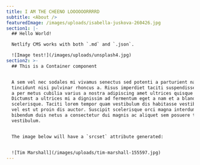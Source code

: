 ```yaml
---
title: I AM THE CHEENO LOOOOOORRRRD
subtitle: <About />
featuredImage: /images/uploads/isabella-juskova-260426.jpg
section1: |-
  ## Hello World!

  Netlify CMS works with both `.md` and `.json`.

  ![Image test!](/images/uploads/unsplash4.jpg)
section2: >-
  ## This is a Container component


  A sem vel nec sodales mi vivamus senectus sed potenti a parturient nascetur
  tincidunt nisi pulvinar rhoncus a. Risus imperdiet taciti suspendisse facilisi
  a per metus cubilia varius a nostra adipiscing amet ultrices quisque ac mi a.
  Dictumst a ultrices mi a dignissim ad fermentum eget a nam et a blandit
  scelerisque. Taciti lorem tempor quam vestibulum dis habitasse vestibulum diam
  vel est ut proin dis auctor. Suscipit scelerisque orci magna interdum vel
  bibendum duis netus a consectetur dui magnis ac aliquet sem posuere tincidunt
  vestibulum.


  The image below will have a `srcset` attribute generated:


  ![Tim Marshall](/images/uploads/tim-marshall-155597.jpg)
---
```


